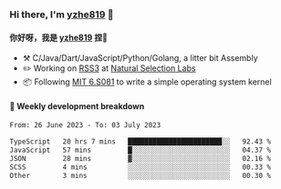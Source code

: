 ### Hi there, I'm [yzhe819](https://github.com/yzhe819) 👋

#### 你好呀，我是 [yzhe819](https://github.com/yzhe819) 捏👋

- :hammer_and_pick: C/Java/Dart/JavaScript/Python/Golang, a litter bit Assembly
- :pencil2: Working on [RSS3](https://github.com/NaturalSelectionLabs/RSS3) at [Natural Selection Labs](https://github.com/NaturalSelectionLabs)
- 📦 Following [MIT 6.S081](https://pdos.csail.mit.edu/6.S081/2020/) to write a simple operating system kernel



#### 📝 Weekly development breakdown

<!--START_SECTION:waka-->

```txt
From: 26 June 2023 - To: 03 July 2023

TypeScript   20 hrs 7 mins   ███████████████████████░░   92.43 %
JavaScript   57 mins         █░░░░░░░░░░░░░░░░░░░░░░░░   04.37 %
JSON         28 mins         ▓░░░░░░░░░░░░░░░░░░░░░░░░   02.16 %
SCSS         4 mins          ░░░░░░░░░░░░░░░░░░░░░░░░░   00.33 %
Other        3 mins          ░░░░░░░░░░░░░░░░░░░░░░░░░   00.30 %
```

<!--END_SECTION:waka-->



